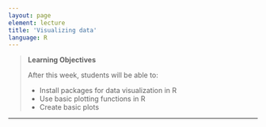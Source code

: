 ```yaml
---
layout: page
element: lecture
title: 'Visualizing data'
language: R
---
```


> **Learning Objectives**
>
> After this week, students will be able to:
>
> - Install packages for data visualization in R
> - Use basic plotting functions in R
> - Create basic plots

---
